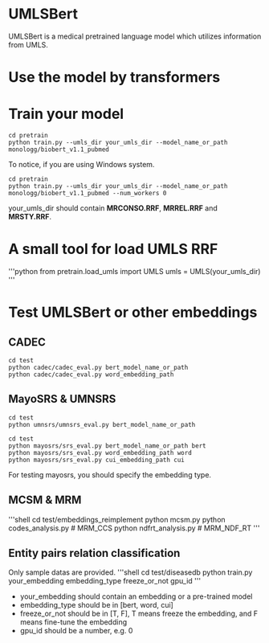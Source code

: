 # UMLSBert
UMLSBert is a medical pretrained language model which utilizes information from UMLS.

# Use the model by transformers

# Train your model
```shell
cd pretrain
python train.py --umls_dir your_umls_dir --model_name_or_path monologg/biobert_v1.1_pubmed
```
To notice, if you are using Windows system.
```shell
cd pretrain
python train.py --umls_dir your_umls_dir --model_name_or_path monologg/biobert_v1.1_pubmed --num_workers 0
```
your_umls_dir should contain **MRCONSO.RRF**, **MRREL.RRF** and **MRSTY.RRF**.

# A small tool for load UMLS RRF
'''python
from pretrain.load_umls import UMLS
umls = UMLS(your_umls_dir)
'''

# Test UMLSBert or other embeddings
## CADEC
```shell
cd test
python cadec/cadec_eval.py bert_model_name_or_path
python cadec/cadec_eval.py word_embedding_path
```

## MayoSRS & UMNSRS
```shell
cd test
python umnsrs/umnsrs_eval.py bert_model_name_or_path
```

```shell
cd test
python mayosrs/srs_eval.py bert_model_name_or_path bert
python mayosrs/srs_eval.py word_embedding_path word
python mayosrs/srs_eval.py cui_embedding_path cui
```
For testing mayosrs, you should specify the embedding type.

## MCSM & MRM
'''shell
cd test/embeddings_reimplement
python mcsm.py
python codes_analysis.py # MRM_CCS
python ndfrt_analysis.py # MRM_NDF_RT
'''

## Entity pairs relation classification
Only sample datas are provided.
'''shell
cd test/diseasedb
python train.py your_embedding embedding_type freeze_or_not gpu_id
'''
- your_embedding should contain an embedding or a pre-trained model
- embedding_type should be in [bert, word, cui]
- freeze_or_not should be in [T, F], T means freeze the embedding, and F means fine-tune the embedding
- gpu_id should be a number, e.g. 0

